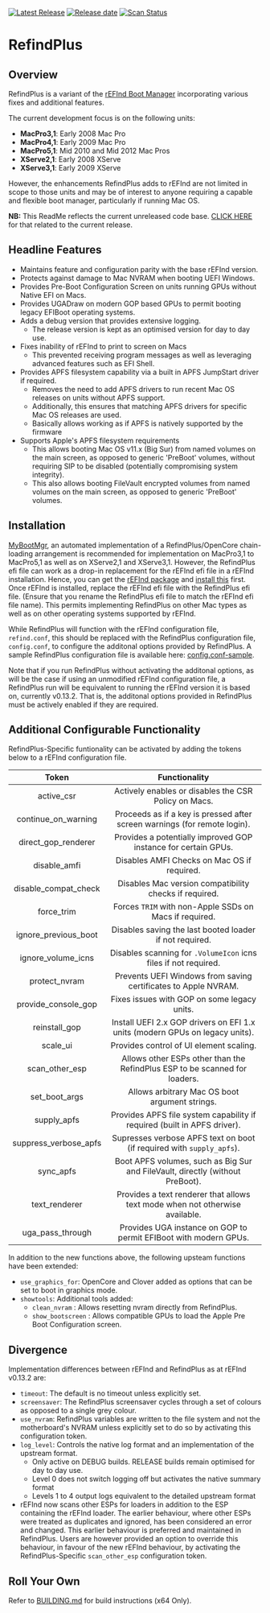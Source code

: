 [![Latest Release](https://img.shields.io/github/release/dakanji/RefindPlus.svg?flat=1&label=current)](https://github.com/dakanji/RefindPlus/releases) [![Release date](https://img.shields.io/github/release-date/dakanji/RefindPlus.svg?flat=1&color=informational&label=when)](https://github.com/dakanji/RefindPlus/releases) [![Scan Status](https://scan.coverity.com/projects/22695/badge.svg?flat=1)](https://scan.coverity.com/projects/22695)

# RefindPlus
## Overview
RefindPlus is a variant of the [rEFInd Boot Manager](https://www.rodsbooks.com/refind) incorporating various fixes and additional features.

The current development focus is on the following units:
- **MacPro3,1**: Early 2008 Mac Pro
- **MacPro4,1**: Early 2009 Mac Pro
- **MacPro5,1**: Mid 2010 and Mid 2012 Mac Pros
- **XServe2,1**: Early 2008 XServe
- **XServe3,1**: Early 2009 XServe

However, the enhancements RefindPlus adds to rEFInd are not limited in scope to those units and may be of interest to anyone requiring a capable and flexible boot manager, particularly if running Mac OS.

**NB:** This ReadMe reflects the current unreleased code base. [CLICK HERE](https://github.com/dakanji/RefindPlus/blob/GOPFix/README-Released.md) for that related to the current release.

## Headline Features
- Maintains feature and configuration parity with the base rEFInd version.
- Protects against damage to Mac NVRAM when booting UEFI Windows.
- Provides Pre-Boot Configuration Screen on units running GPUs without Native EFI on Macs.
- Provides UGADraw on modern GOP based GPUs to permit booting legacy EFIBoot operating systems.
- Adds a debug version that provides extensive logging.
  * The release version is kept as an optimised version for day to day use.
- Fixes inability of rEFInd to print to screen on Macs
  * This prevented receiving program messages as well as leveraging advanced features such as EFI Shell.
- Provides APFS filesystem capability via a built in APFS JumpStart driver if required.
  * Removes the need to add APFS drivers to run recent Mac OS releases on units without APFS support.
  * Additionally, this ensures that matching APFS drivers for specific Mac OS releases are used.
  * Basically allows working as if APFS is natively supported by the firmware
- Supports Apple's APFS filesystem requirements
  * This allows booting Mac OS v11.x (Big Sur) from named volumes on the main screen, as opposed to generic 'PreBoot' volumes, without requiring SIP to be disabled (potentially compromising system integrity).
  * This also allows booting FileVault encrypted volumes from named volumes on the main screen, as opposed to generic 'PreBoot' volumes.

## Installation
[MyBootMgr](https://www.dakanji.com/creations/index.html), an automated implementation of a RefindPlus/OpenCore chain-loading arrangement is recommended for implementation on MacPro3,1 to MacPro5,1 as well as on XServe2,1 and XServe3,1. However, the RefindPlus efi file can work as a drop-in replacement for the rEFInd efi file in a rEFInd installation. Hence, you can get the [rEFInd package](https://www.rodsbooks.com/refind/getting.html) and [install this](https://www.rodsbooks.com/refind/installing.html) first. Once rEFInd is installed, replace the rEFInd efi file with the RefindPlus efi file. (Ensure that you rename the RefindPlus efi file to match the rEFInd efi file name). This permits implementing RefindPlus on other Mac types as well as on other operating systems supported by rEFInd.

While RefindPlus will function with the rEFInd configuration file, `refind.conf`, this should be replaced with the RefindPlus configuration file, `config.conf`, to configure the additonal options provided by RefindPlus. A sample RefindPlus configuration file is available here: [config.conf-sample](https://github.com/dakanji/RefindPlus/blob/GOPFix/config.conf-sample).

Note that if you run RefindPlus without activating the additonal  options, as will be the case if using an unmodified rEFInd configuration file, a RefindPlus run will be equivalent to running the rEFInd version it is based on, currently v0.13.2. That is, the additonal options provided in RefindPlus must be actively enabled if they are required.

## Additional Configurable Functionality
RefindPlus-Specific funtionality can be activated by adding the tokens below to a rEFInd configuration file.

Token | Functionality
:----: | :----:
active_csr           |Actively enables or disables the CSR Policy on Macs.
continue_on_warning  |Proceeds as if a key is pressed after screen warnings (for remote login).
direct_gop_renderer  |Provides a potentially improved GOP instance for certain GPUs.
disable_amfi         |Disables AMFI Checks on Mac OS if required.
disable_compat_check |Disables Mac version compatibility checks if required.
force_trim           |Forces `TRIM` with non-Apple SSDs on Macs if required.
ignore_previous_boot |Disables saving the last booted loader if not required.
ignore_volume_icns   |Disables scanning for `.VolumeIcon` icns files if not required.
protect_nvram        |Prevents UEFI Windows from saving certificates to Apple NVRAM.
provide_console_gop  |Fixes issues with GOP on some legacy units.
reinstall_gop        |Install UEFI 2.x GOP drivers on EFI 1.x units (modern GPUs on legacy units).
scale_ui             |Provides control of UI element scaling.
scan_other_esp       |Allows other ESPs other than the RefindPlus ESP to be scanned for loaders.
set_boot_args        |Allows arbitrary Mac OS boot argument strings.
supply_apfs          |Provides APFS file system capability if required (built in APFS driver).
suppress_verbose_apfs|Supresses verbose APFS text on boot (if required with `supply_apfs`).
sync_apfs            |Boot APFS volumes, such as Big Sur and FileVault, directly (without PreBoot).
text_renderer        |Provides a text renderer that allows text mode when not otherwise available.
uga_pass_through     |Provides UGA instance on GOP to permit EFIBoot with modern GPUs.

In addition to the new functions above, the following upsteam functions have been extended:
- `use_graphics_for`: OpenCore and Clover added as options that can be set to boot in graphics mode.
- `showtools`: Additional tools added:
  - `clean_nvram` : Allows resetting nvram directly from RefindPlus.
  - `show_bootscreen` : Allows compatible GPUs to load the Apple Pre Boot Configuration screen.

## Divergence
Implementation differences between rEFInd and RefindPlus as at rEFInd v0.13.2 are:
- `timeout`: The default is no timeout unless explicitly set.
- `screensaver`: The RefindPlus screensaver cycles through a set of colours as opposed to a single grey colour.
- `use_nvram`: RefindPlus variables are written to the file system and not the motherboard's NVRAM unless explicitly set to do so by activating this configuration token.
- `log_level`: Controls the native log format and an implementation of the upstream format.
  * Only active on DEBUG builds. RELEASE builds remain optimised for day to day use.
  * Level 0 does not switch logging off but activates the native summary format
  * Levels 1 to 4 output logs equivalent to the detailed upstream format
- rEFInd now scans other ESPs for loaders in addition to the ESP containing the rEFInd loader. The earlier behaviour, where other ESPs were treated as duplicates and ignored, has been considered an error and changed. This earlier behaviour is preferred and maintained in RefindPlus. Users are however provided an option to override this behaviour, in favour of the new rEFInd behaviour, by activating the RefindPlus-Specific `scan_other_esp` configuration token.

## Roll Your Own
Refer to [BUILDING.md](https://github.com/dakanji/RefindPlus/blob/GOPFix/BUILDING.md) for build instructions (x64 Only).
